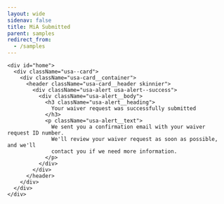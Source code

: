 ```yaml
---
layout: wide
sidenav: false
title: MiA Submitted
parent: samples
redirect_from:
  - /samples
---
```


    <div id="home">
      <div className="usa--card">
        <div className="usa-card__container">
          <header className="usa-card__header skinnier">
            <div className="usa-alert usa-alert--success">
              <div className="usa-alert__body">
                <h3 className="usa-alert__heading">
                  Your waiver request was successfully submitted
                </h3>
                <p className="usa-alert__text">
                  We sent you a confirmation email with your waiver request ID number.
                  We'll review your waiver request as soon as possible, and we'll 
				  contact you if we need more information.
                </p>
              </div>
            </div>
          </header>
        </div>
      </div>
    </div>
